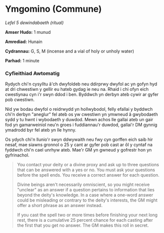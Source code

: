 # Ymgomino (Commune)

*Lefel 5 dewindabaeth (ritual)*

**Amser Hudo:** 1 munud

**Amrediad:** Hunain

**Cydrannau:** G, S, M (incense and a vial of holy or unholy water)

**Parhad:** 1 minute

### Cyfieithiad Awtomatig

Rydych chi'n cysylltu â'ch dwyfoldeb neu ddirprwy dwyfol ac yn gofyn hyd at dri chwestiwn y gellir eu hateb gydag ie neu na. Rhaid i chi ofyn eich cwestiynau cyn i'r swyn ddod i ben. Byddwch yn derbyn ateb cywir ar gyfer pob cwestiwn.

Nid yw bodau dwyfol o reidrwydd yn hollwybodol, felly efallai y byddwch chi'n derbyn "aneglur" fel ateb os yw cwestiwn yn ymwneud â gwybodaeth sydd y tu hwnt i wybodaeth y duwdod. Mewn achos lle gallai ateb un gair fod yn gamarweiniol neu'n groes i fuddiannau'r duwdod, gallai'r DM gynnig ymadrodd byr fel ateb yn lle hynny.

Os ydych chi'n llunio'r swyn ddwywaith neu fwy cyn gorffen eich saib hir nesaf, mae siawns gronnol o 25 y cant ar gyfer pob cast ar ôl y cyntaf na fyddwch chi'n cael unrhyw ateb. Mae'r GM yn gwneud y gofrestr hon yn gyfrinachol.

>  You contact your deity or a divine proxy and ask up to three questions that can be answered with a yes or no. You must ask your questions before the spell ends. You receive a correct answer for each question.
>  
>  Divine beings aren't necessarily omniscient, so you might receive "unclear" as an answer if a question pertains to information that lies beyond the deity's knowledge. In a case where a one-word answer could be misleading or contrary to the deity's interests, the GM might offer a short phrase as an answer instead.
>  
>  If you cast the spell two or more times before finishing your next long rest, there is a cumulative 25 percent chance for each casting after the first that you get no answer. The GM makes this roll in secret.